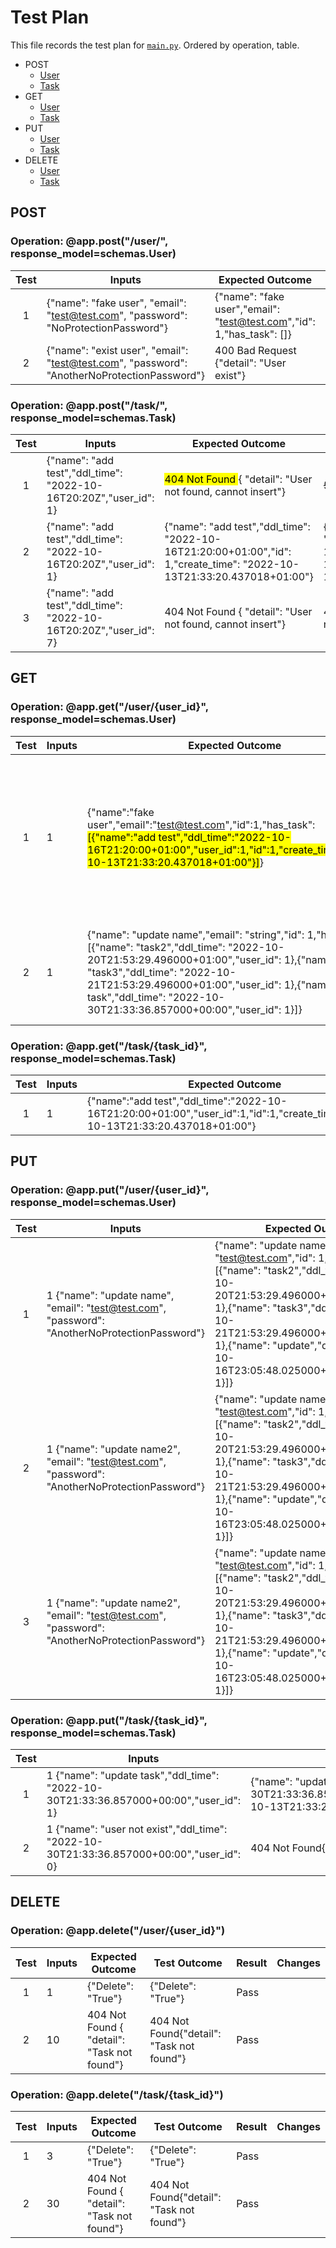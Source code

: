# Test Plan
This file records the test plan for [`main.py`](/Backend/main.py). Ordered by operation, table.
* POST
    * [User](#operation-apppostuser-response_modelschemasuser) 
    * [Task](#operation-appposttask-response_modelschemastask)
* GET
    * [User](#operation-appgetuseruser_id-response_modelschemasuser)
    * [Task](#operation-appgettasktask_id-response_modelschemastask)
* PUT 
    * [User](#operation-appputuseruser_id-response_modelschemasuser)
    * [Task](#operation-appputtasktask_id-response_modelschemastask)
* DELETE
    * [User](#operation-appdeleteuseruser_id)
    * [Task](#operation-appdeletetasktask_id)

## POST
### Operation: @app.post("/user/", response_model=schemas.User)
|Test|Inputs|Expected Outcome|Test Outcome|Result|Changes|
|:--:|------|----------------|------------|------|-------|
|1|{"name": "fake user", "email": "test@test.com", "password": "NoProtectionPassword"}|{"name": "fake user","email": "test@test.com","id": 1,"has_task": []}|{"name": "fake user","email": "test@test.com","id": 1,"has_task": []}|Pass||
|2|{"name": "exist user", "email": "test@test.com", "password": "AnotherNoProtectionPassword"}|400 Bad Request {"detail": "User exist"}|400 Bad Request {"detail": "User exist"}|Pass||


### Operation: @app.post("/task/", response_model=schemas.Task)
|Test|Inputs|Expected Outcome|Test Outcome|Result|Changes|
|:--:|------|----------------|------------|------|-------|
|1|{"name": "add test","ddl_time": "2022-10-16T20:20Z","user_id": 1}|<mark> 404 Not Found </mark>{ "detail": "User not found, cannot insert"}|~~500 Internal Server Error~~|Fail|Fixed not to catch all exceptions at *except* part |
|2|{"name": "add test","ddl_time": "2022-10-16T20:20Z","user_id": 1}|{"name": "add test","ddl_time": "2022-10-16T21:20:00+01:00","id": 1,"create_time": "2022-10-13T21:33:20.437018+01:00"}|{"name": "add test","ddl_time": "2022-10-16T21:20:00+01:00","id": 1,"create_time": "2022-10-13T21:33:20.437018+01:00"}|Pass||
|3|{"name": "add test","ddl_time": "2022-10-16T20:20Z","user_id": 7}|404 Not Found { "detail": "User not found, cannot insert"}|404 Not Found { "detail": "User not found, cannot insert"}|Pass||

## GET
### Operation: @app.get("/user/{user_id}", response_model=schemas.User)
|Test|Inputs|Expected Outcome|Test Outcome|Result|Changes|
|:--:|------|----------------|------------|------|-------|
|1|1|{"name":"fake user","email":"test@test.com","id":1,"has_task":<mark>[{"name":"add test","ddl_time":"2022-10-16T21:20:00+01:00","user_id":1,"id":1,"create_time":"2022-10-13T21:33:20.437018+01:00"}]</mark>}|{"name":"fake user","email":"test@test.com","id":1,"has_task":~~[ ]~~}|Fail|schema has attribute name as *has_task*, where models has column *has_tasks*, changed both as **has_tasks**|
|2|1|{"name": "update name","email": "string","id": 1,"has_tasks": [{"name": "task2","ddl_time": "2022-10-20T21:53:29.496000+01:00","user_id": 1},{"name": "task3","ddl_time": "2022-10-21T21:53:29.496000+01:00","user_id": 1},{"name": "update task","ddl_time": "2022-10-30T21:33:36.857000+00:00","user_id": 1}]}|{"name": "update name","email": "string","id": 1,"has_tasks": [{"name": "task2","ddl_time": "2022-10-20T21:53:29.496000+01:00","user_id": 1},{"name": "task3","ddl_time": "2022-10-21T21:53:29.496000+01:00","user_id": 1},{"name": "update task","ddl_time": "2022-10-30T21:33:36.857000+00:00","user_id": 1}]}|Pass||

### Operation: @app.get("/task/{task_id}", response_model=schemas.Task)
|Test|Inputs|Expected Outcome|Test Outcome|Result|Changes|
|:--:|------|----------------|------------|------|-------|
|1|1|{"name":"add test","ddl_time":"2022-10-16T21:20:00+01:00","user_id":1,"id":1,"create_time":"2022-10-13T21:33:20.437018+01:00"}|{"name":"add test","ddl_time":"2022-10-16T21:20:00+01:00","user_id":1,"id":1,"create_time":"2022-10-13T21:33:20.437018+01:00"}|Pass||

## PUT
### Operation: @app.put("/user/{user_id}", response_model=schemas.User)
|Test|Inputs|Expected Outcome|Test Outcome|Result|Changes|
|:--:|------|----------------|------------|------|-------|
|1|1 {"name": "update name", "email": "test@test.com", "password": "AnotherNoProtectionPassword"}|{"name": "update name","email": "test@test.com","id": 1,"has_tasks": [{"name": "task2","ddl_time": "2022-10-20T21:53:29.496000+01:00","user_id": 1},{"name": "task3","ddl_time": "2022-10-21T21:53:29.496000+01:00","user_id": 1},{"name": "update","ddl_time": "2022-10-16T23:05:48.025000+01:00","user_id": 1}]}|{"name": "update name","email": "test@test.com","id": 1,"has_tasks": [{"name": "task2","ddl_time": "2022-10-20T21:53:29.496000+01:00","user_id": 1},{"name": "task3","ddl_time": "2022-10-21T21:53:29.496000+01:00","user_id": 1},{"name": "update","ddl_time": "2022-10-16T23:05:48.025000+01:00","user_id": 1}]}|Pass||
|2|1 {"name": "update name2", "email": "test@test.com", "password": "AnotherNoProtectionPassword"}|{"name": "update name2","email": "test@test.com","id": 1,"has_tasks": [{"name": "task2","ddl_time": "2022-10-20T21:53:29.496000+01:00","user_id": 1},{"name": "task3","ddl_time": "2022-10-21T21:53:29.496000+01:00","user_id": 1},{"name": "update","ddl_time": "2022-10-16T23:05:48.025000+01:00","user_id": 1}]}|400 Bad Request {"detail": "This email already linked with another account"}|Fail|Fixed the email check to `if select_user != this_user`|
|3|1 {"name": "update name2", "email": "test@test.com", "password": "AnotherNoProtectionPassword"}|{"name": "update name2","email": "test@test.com","id": 1,"has_tasks": [{"name": "task2","ddl_time": "2022-10-20T21:53:29.496000+01:00","user_id": 1},{"name": "task3","ddl_time": "2022-10-21T21:53:29.496000+01:00","user_id": 1},{"name": "update","ddl_time": "2022-10-16T23:05:48.025000+01:00","user_id": 1}]}|{"name": "update name2","email": "test@test.com","id": 1,"has_tasks": [{"name": "task2","ddl_time": "2022-10-20T21:53:29.496000+01:00","user_id": 1},{"name": "task3","ddl_time": "2022-10-21T21:53:29.496000+01:00","user_id": 1},{"name": "update","ddl_time": "2022-10-16T23:05:48.025000+01:00","user_id": 1}]}|Pass||

### Operation: @app.put("/task/{task_id}", response_model=schemas.Task)
|Test|Inputs|Expected Outcome|Test Outcome|Result|Changes|
|:--:|------|----------------|------------|------|-------|
|1|1 {"name": "update task","ddl_time": "2022-10-30T21:33:36.857000+00:00","user_id": 1}|{"name": "update task","ddl_time": "2022-10-30T21:33:36.857000+00:00","user_id":1,"id":1,"create_time":"2022-10-13T21:33:20.437018+01:00"}|{"name": "update task","ddl_time": "2022-10-30T21:33:36.857000+00:00","user_id":1,"id":1,"create_time":"2022-10-13T21:33:20.437018+01:00"}|Pass||
|2|1 {"name": "user not exist","ddl_time": "2022-10-30T21:33:36.857000+00:00","user_id": 0}|404 Not Found{"detail": "User not found"}|404 Not Found{"detail": "User not found"}|Pass||

## DELETE
### Operation: @app.delete("/user/{user_id}")
|Test|Inputs|Expected Outcome|Test Outcome|Result|Changes|
|:--:|------|----------------|------------|------|-------|
|1|1|{"Delete": "True"}|{"Delete": "True"}|Pass||
|2|10|404 Not Found { "detail": "Task not found"}|404 Not Found{"detail": "Task not found"}|Pass||

### Operation: @app.delete("/task/{task_id}")
|Test|Inputs|Expected Outcome|Test Outcome|Result|Changes|
|:--:|------|----------------|------------|------|-------|
|1|3|{"Delete": "True"}|{"Delete": "True"}|Pass||
|2|30| 404 Not Found { "detail": "Task not found"}|404 Not Found{"detail": "Task not found"}|Pass||